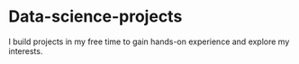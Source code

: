 # Data-science-projects
I build projects in my free time to gain hands-on experience and explore my interests.
